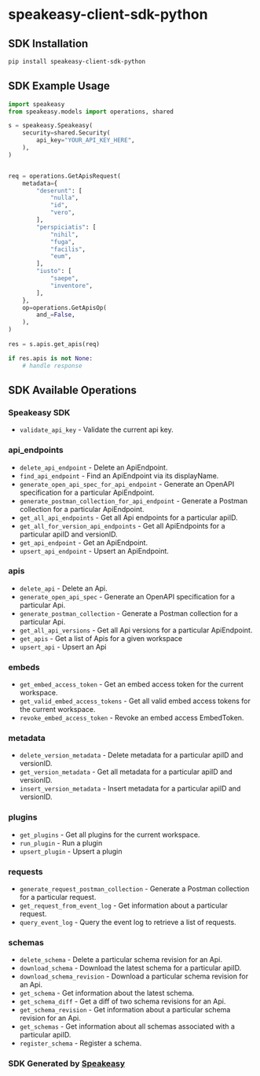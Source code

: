 # speakeasy-client-sdk-python

<!-- Start SDK Installation -->
## SDK Installation

```bash
pip install speakeasy-client-sdk-python
```
<!-- End SDK Installation -->

## SDK Example Usage
<!-- Start SDK Example Usage -->
```python
import speakeasy
from speakeasy.models import operations, shared

s = speakeasy.Speakeasy(
    security=shared.Security(
        api_key="YOUR_API_KEY_HERE",
    ),
)


req = operations.GetApisRequest(
    metadata={
        "deserunt": [
            "nulla",
            "id",
            "vero",
        ],
        "perspiciatis": [
            "nihil",
            "fuga",
            "facilis",
            "eum",
        ],
        "iusto": [
            "saepe",
            "inventore",
        ],
    },
    op=operations.GetApisOp(
        and_=False,
    ),
)
    
res = s.apis.get_apis(req)

if res.apis is not None:
    # handle response
```
<!-- End SDK Example Usage -->

<!-- Start SDK Available Operations -->
## SDK Available Operations

### Speakeasy SDK

* `validate_api_key` - Validate the current api key.

### api_endpoints

* `delete_api_endpoint` - Delete an ApiEndpoint.
* `find_api_endpoint` - Find an ApiEndpoint via its displayName.
* `generate_open_api_spec_for_api_endpoint` - Generate an OpenAPI specification for a particular ApiEndpoint.
* `generate_postman_collection_for_api_endpoint` - Generate a Postman collection for a particular ApiEndpoint.
* `get_all_api_endpoints` - Get all Api endpoints for a particular apiID.
* `get_all_for_version_api_endpoints` - Get all ApiEndpoints for a particular apiID and versionID.
* `get_api_endpoint` - Get an ApiEndpoint.
* `upsert_api_endpoint` - Upsert an ApiEndpoint.

### apis

* `delete_api` - Delete an Api.
* `generate_open_api_spec` - Generate an OpenAPI specification for a particular Api.
* `generate_postman_collection` - Generate a Postman collection for a particular Api.
* `get_all_api_versions` - Get all Api versions for a particular ApiEndpoint.
* `get_apis` - Get a list of Apis for a given workspace
* `upsert_api` - Upsert an Api

### embeds

* `get_embed_access_token` - Get an embed access token for the current workspace.
* `get_valid_embed_access_tokens` - Get all valid embed access tokens for the current workspace.
* `revoke_embed_access_token` - Revoke an embed access EmbedToken.

### metadata

* `delete_version_metadata` - Delete metadata for a particular apiID and versionID.
* `get_version_metadata` - Get all metadata for a particular apiID and versionID.
* `insert_version_metadata` - Insert metadata for a particular apiID and versionID.

### plugins

* `get_plugins` - Get all plugins for the current workspace.
* `run_plugin` - Run a plugin
* `upsert_plugin` - Upsert a plugin

### requests

* `generate_request_postman_collection` - Generate a Postman collection for a particular request.
* `get_request_from_event_log` - Get information about a particular request.
* `query_event_log` - Query the event log to retrieve a list of requests.

### schemas

* `delete_schema` - Delete a particular schema revision for an Api.
* `download_schema` - Download the latest schema for a particular apiID.
* `download_schema_revision` - Download a particular schema revision for an Api.
* `get_schema` - Get information about the latest schema.
* `get_schema_diff` - Get a diff of two schema revisions for an Api.
* `get_schema_revision` - Get information about a particular schema revision for an Api.
* `get_schemas` - Get information about all schemas associated with a particular apiID.
* `register_schema` - Register a schema.
<!-- End SDK Available Operations -->

### SDK Generated by [Speakeasy](https://docs.speakeasyapi.dev/docs/using-speakeasy/client-sdks)

